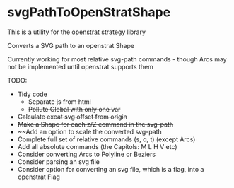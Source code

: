 # svgPathToOpenStratShape
This is a utility for the [openstrat](https://github.com/Rich2/openstrat) strategy library

Converts a SVG path to an openstrat Shape

Currently working for most relative svg-path commands - though Arcs may not be implemented until openstrat supports them

TODO:
* Tidy code
  * ~~Separate js from html~~
  * ~~Pollute Global with only one var~~
* ~~Calculate excat svg offset from origin~~
* ~~Make a Shape for each z/Z command in the svg-path~~
* ~~Add an option to scale the converted svg-path
* Complete full set of relative commands (s, q, t) (except Arcs) 
* Add all absolute commands (the Capitols: M L H V etc)
* Consider converting Arcs to Polyline or Beziers
* Consider parsing an svg file
* Consider option for converting an svg file, which is a flag, into a openstrat Flag
